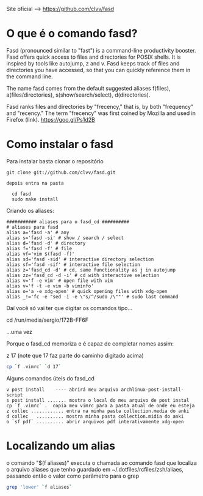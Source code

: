 Site oficial -->  https://github.com/clvv/fasd

# O que é o comando fasd?

Fasd (pronounced similar to "fast") is a command-line productivity booster.
Fasd offers quick access to files and directories for POSIX shells. It is
inspired by tools like autojump, z and v. Fasd keeps track of files and
directories you have accessed, so that you can quickly reference them in the
command line.

The name fasd comes from the default suggested aliases f(files),
a(files/directories), s(show/search/select), d(directories).

Fasd ranks files and directories by "frecency," that is, by both "frequency"
and "recency." The term "frecency" was first coined by Mozilla and used in
Firefox (link). https://goo.gl/Ps1d2B

# Como instalar o fasd

Para instalar basta clonar o repositório

    git clone git://github.com/clvv/fasd.git

    depois entra na pasta

      cd fasd
      sudo make install

Criando os aliases:


    ########### aliases para o fasd_cd ##########
    # aliases para fasd
    alias a='fasd -a' # any
    alias s='fasd -si' # show / search / select
    alias d='fasd -d' # directory
    alias f='fasd -f' # file
    alias vf='vim $(fasd -f)'
    alias sd='fasd -sid' # interactive directory selection
    alias sf='fasd -sif' # interactive file selection
    alias z='fasd_cd -d' # cd, same functionality as j in autojump
    alias zz='fasd_cd -d -i' # cd with interactive selection
    alias v='f -e vim' # open file with vim
    alias v='f -t -e vim -b viminfo'
    alias o='a -e xdg-open' # quick opening files with xdg-open
    alias _!='fc -e "sed -i -e \"s/^/sudo /\""' # sudo last command


Daí você só vai ter que digitar os comandos tipo...

   cd /run/media/sergio/172B-FF6F

...uma vez

Porque o fasd_cd memoriza e é capaz de completar nomes assim:

   z 17   (note que 17 faz parte do caminho digitado acima)

``` sh
cp `f .vimrc` `d 17`
```

Alguns comandos úteis do fasd_cd

    v post install    ---- abrirá meu arquivo archlinux-post-install-script
    s post install ....... mostra o local do meu arquivo de post instal
    cp `f .vimrc` .  copia meu vimrc para a pasta atual de onde eu esteja
    z collec ............ entra na minha pasta collection.media do anki
    d collec   .......... mostra minha pasta collection.midia do anki
    o `sf pdf` .......... abrir arquivos pdf interativamente xdg-open

# Localizando um alias

o comando "$(f aliases)" executa o chamada ao comando fasd que localiza o arquivo aliases
que tenho guardado em ~/.dotfiles/rcfiles/zsh/aliaes, passando então o valor como
parãmetro para o grep

``` sh
grep 'lower' `f aliases`
```


